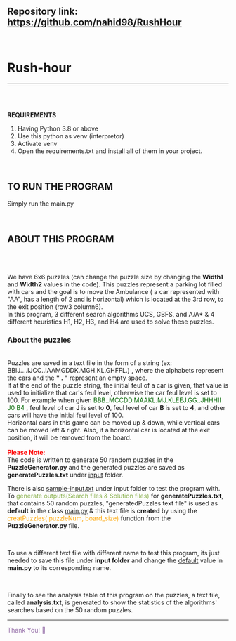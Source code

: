 
**Repository link**: https://github.com/nahid98/RushHour
------------
<br>

# Rush-hour
------------
<br>
<br>

<B>REQUIREMENTS</B>
1. Having Python 3.8 or above
2. Use this python as venv (interpretor)
3. Activate venv
4. Open the requirements.txt and install all of them in your project.

<br>

<h2>TO RUN THE PROGRAM</h2>

Simply run the main.py

<br>

<h2>ABOUT THIS PROGRAM</h2>
<br>
<br> 

We have 6x6 puzzles (can change the puzzle size by changing the <B>Width1</B> and <B>Width2</B> values in the code).
This puzzles represent a parking lot filled with cars and the goal is to move the Ambulance ( a car represented with "AA",
has a length of 2 and is horizontal) which is located at the 3rd row, to the exit position (row3 column6).
<br>
In this program, 3 different search algorithms UCS, GBFS, and A/A* & 4 different heuristics H1, H2, H3, and H4 are used to solve these puzzles.
<br>

<h3> About the puzzles</h3>

<br> 
Puzzles are saved in a text file in the form of a string (ex: BBIJ....IJCC..IAAMGDDK.MGH.KL.GHFFL.)
, where the alphabets represent the cars and the <b>" . "</b> represent an empty space.
<br>
If at the end of the puzzle string, the initial feul of a car is given, that value is used to initialize that car's feul level,
otherwise the car feul level is set to 100.
For example when given <span style="color:rgb(0,102,0)">BBB..MCCDD.MAAKL.MJ.KLEEJ.GG..JHHHII J0 B4 </span>, feul level of car <b>J</b> is set to <b>0</b>, feul level of car <b>B</b> is set to <b>4</b>, and other cars will have the initial feul level of 100.
<br>
Horizontal cars in this game can be moved up & down, while vertical cars can be moved left & right. Also, if a horizontal 
car is located at the exit position, it will be removed from the board.
<br>
<br>

<div>
  <span style="color:red"><B>Please Note:</B></span> <br> 
  The code is written to generate 50 random puzzles in the <B>PuzzleGenerator.py</B> and the generated puzzles are saved as <B>generatePuzzles.txt</B> under <u>input</u> folder. 
  

There is also <U>sample-input.txt</U> under input folder to test the program with.
To <span style="color:rgb(136,176,75)">generate outputs(Search files & Solution files)</span> for <B>generatePuzzles.txt</B>, that contains 50 random puzzles, "generatedPuzzles text file" is used as <B>default</B> in the class <u>main.py</u> & this text file is <B>created</B> by using the <span style="color: orange">creatPuzzles( puzzleNum, board_size)</span> function from the <B>PuzzleGenerator.py</B> file.

<br>

To use a different text file with different name to test this program, its just needed to save this file under **input folder** and change the <U>default</U> value in **main.py** to its corresponding name.

<br>

Finally to see the analysis table of this program on the puzzles, a text file, called <b>analysis.txt</b>, is generated to show the statistics of the algorithms' searches based on the 50 random puzzles.


---------------

<span style="color:rgb(146,106,166)"> Thank You! &#128578;</span>
  
</div>
